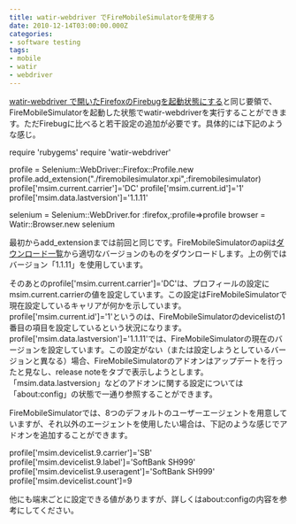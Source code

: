 ```yaml
---
title: watir-webdriver でFireMobileSimulatorを使用する
date: 2010-12-14T03:00:00.000Z
categories:
- software testing
tags:
- mobile
- watir
- webdriver
---
```

[watir-webdriver で開いたFirefoxのFirebugを起動状態にする](http://memolog.org/2010/12/watir-webdriver_with_firebug.php )と同じ要領で、FireMobileSimulatorを起動した状態でwatir-webdriverを実行することができます。ただFirebugに比べると若干設定の追加が必要です。具体的には下記のような感じ。

<!-- more -->

require 'rubygems'
require 'watir-webdriver'

profile = Selenium::WebDriver::Firefox::Profile.new
profile.add_extension("./firemobilesimulator.xpi",:firemobilesimulator)
profile\['msim.current.carrier'\]='DC'
profile\['msim.current.id'\]='1'
profile\['msim.data.lastversion'\]='1.1.11'

selenium = Selenium::WebDriver.for :firefox,:profile=>profile
browser = Watir::Browser.new selenium

最初からadd_extensionまでは前回と同じです。FireMobileSimulatorのapiは[ダウンロード一覧](http://firemobilesimulator.org/?&#x25;A5&#x25;C0&#x25;A5&#x25;A6&#x25;A5&#x25;F3&#x25;A5&#x25;ED&#x25;A1&#x25;BC&#x25;A5&#x25;C9)から適切なバージョンのものをダウンロードします。上の例ではバージョン「1.1.11」を使用しています。

そのあとのprofile\['msim.current.carrier'\]='DC'は、プロフィールの設定にmsim.current.carrierの値を設定しています。この設定はFireMobileSimulatorで現在設定しているキャリアが何かを示しています。profile\['msim.current.id'\]='1'というのは、FireMobileSimulatorのdevicelistの1番目の項目を設定しているという状況になります。profile\['msim.data.lastversion'\]='1.1.11'では、FireMobileSimulatorの現在のバージョンを設定しています。この設定がない（または設定しようとしているバージョンと異なる）場合、FireMobileSimulatorのアドオンはアップデートを行ったと見なし、release noteをタブで表示しようとします。「msim.data.lastversion」などのアドオンに関する設定については「about:config」の状態で一通り参照することができます。

FireMobileSimulatorでは、8つのデフォルトのユーザーエージェントを用意していますが、それ以外のエージェントを使用したい場合は、下記のような感じでアドオンを追加することができます。

profile\['msim.devicelist.9.carrier'\]='SB'
profile\['msim.devicelist.9.label'\]='SoftBank SH999'
profile\['msim.devicelist.9.useragent'\]='SoftBank SH999'
profile\['msim.devicelist.count'\]=9

他にも端末ごとに設定できる値がありますが、詳しくはabout:configの内容を参考にしてください。
